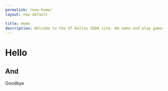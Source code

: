 ```yaml
---
permalink: /new-home/
layout: new-default

title: Home
description: Welcome to the UT Dallas SGDA site. We make and play games!
---
```


# Hello

## And

Goodbye